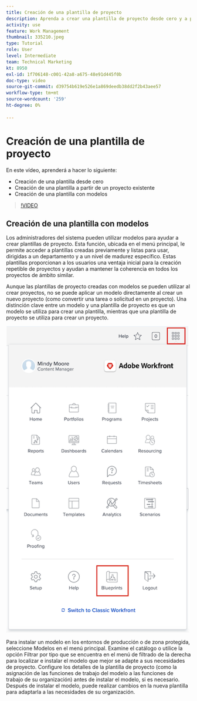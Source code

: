 ```yaml
---
title: Creación de una plantilla de proyecto
description: Aprenda a crear una plantilla de proyecto desde cero y a partir de una plantilla existente.
activity: use
feature: Work Management
thumbnail: 335210.jpeg
type: Tutorial
role: User
level: Intermediate
team: Technical Marketing
kt: 8950
exl-id: 1f706148-c001-42a8-a675-48e91d445f0b
doc-type: video
source-git-commit: d39754b619e526e1a869deedb38dd2f2b43aee57
workflow-type: tm+mt
source-wordcount: '259'
ht-degree: 0%

---
```


# Creación de una plantilla de proyecto

En este vídeo, aprenderá a hacer lo siguiente:

* Creación de una plantilla desde cero
* Creación de una plantilla a partir de un proyecto existente
* Creación de una plantilla con modelos

>[!VIDEO](https://video.tv.adobe.com/v/335210/?quality=12)

## Creación de una plantilla con modelos

Los administradores del sistema pueden utilizar modelos para ayudar a crear plantillas de proyecto. Esta función, ubicada en el menú principal, le permite acceder a plantillas creadas previamente y listas para usar, dirigidas a un departamento y a un nivel de madurez específico. Estas plantillas proporcionan a los usuarios una ventaja inicial para la creación repetible de proyectos y ayudan a mantener la coherencia en todos los proyectos de ámbito similar.

Aunque las plantillas de proyecto creadas con modelos se pueden utilizar al crear proyectos, no se puede aplicar un modelo directamente al crear un nuevo proyecto (como convertir una tarea o solicitud en un proyecto). Una distinción clave entre un modelo y una plantilla de proyecto es que un modelo se utiliza para crear una plantilla, mientras que una plantilla de proyecto se utiliza para crear un proyecto.

![Modelos en el menú principal](assets/pt-blueprints-01.png)

Para instalar un modelo en los entornos de producción o de zona protegida, seleccione Modelos en el menú principal. Examine el catálogo o utilice la opción Filtrar por tipo que se encuentra en el menú de filtrado de la derecha para localizar e instalar el modelo que mejor se adapte a sus necesidades de proyecto. Configure los detalles de la plantilla de proyecto (como la asignación de las funciones de trabajo del modelo a las funciones de trabajo de su organización) antes de instalar el modelo, si es necesario. Después de instalar el modelo, puede realizar cambios en la nueva plantilla para adaptarla a las necesidades de su organización.
